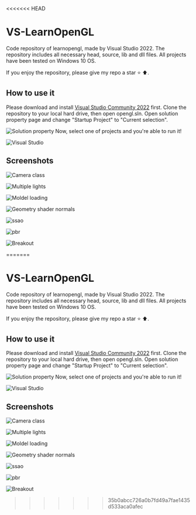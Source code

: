 <<<<<<< HEAD
# VS-LearnOpenGL
Code repository of learnopengl, made by Visual Studio 2022.
The repository includes all necessary head, source, lib and dll files.
All projects have been tested on Windows 10 OS.

If you enjoy the repository, please give my repo a star ⭐ ⬆️. 

## How to use it
Please download and install [Visual Studio Community 2022](https://visualstudio.microsoft.com/vs/community/) first.
Clone the repository to your local hard drive, then open opengl.sln.
Open solution property page and change "Startup Project" to "Current selection".

![Solution property](./screenshot/Solution_Property_Pages.png)
Now, select one of projects and you're able to run it!

![Visual Studio](./screenshot/Visual_Studio.png)

## Screenshots
![Camera class](./screenshot/camera_class.png)

![Multiple lights](./screenshot/multiple_lights.png)

![Moldel loading](./screenshot/moldel_loading.png)

![Geometry shader normals](./screenshot/Geometry_shader_normals.png)

![ssao](./screenshot/ssao.png)

![pbr](./screenshot/pbr.png)

![Breakout](./screenshot/Breakout.png)

=======
# VS-LearnOpenGL
Code repository of learnopengl, made by Visual Studio 2022.
The repository includes all necessary head, source, lib and dll files.
All projects have been tested on Windows 10 OS.

If you enjoy the repository, please give my repo a star ⭐ ⬆️. 

## How to use it
Please download and install [Visual Studio Community 2022](https://visualstudio.microsoft.com/vs/community/) first.
Clone the repository to your local hard drive, then open opengl.sln.
Open solution property page and change "Startup Project" to "Current selection".

![Solution property](./screenshot/Solution_Property_Pages.png)
Now, select one of projects and you're able to run it!

![Visual Studio](./screenshot/Visual_Studio.png)

## Screenshots
![Camera class](./screenshot/camera_class.png)

![Multiple lights](./screenshot/multiple_lights.png)

![Moldel loading](./screenshot/moldel_loading.png)

![Geometry shader normals](./screenshot/Geometry_shader_normals.png)

![ssao](./screenshot/ssao.png)

![pbr](./screenshot/pbr.png)

![Breakout](./screenshot/Breakout.png)

>>>>>>> 35b0abcc726a0b7fd49a7fae1435d533aca0afec
